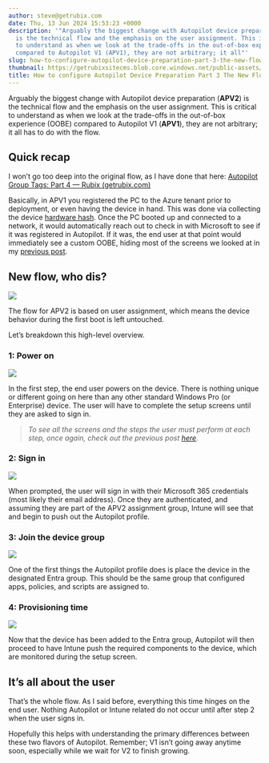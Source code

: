 ```yaml
---
author: steve@getrubix.com
date: Thu, 13 Jun 2024 15:53:23 +0000
description: '"Arguably the biggest change with Autopilot device preparation (APV2)
  is the technical flow and the emphasis on the user assignment. This is critical
  to understand as when we look at the trade-offs in the out-of-box experience (OOBE)
  compared to Autopilot V1 (APV1), they are not arbitrary; it all"'
slug: how-to-configure-autopilot-device-preparation-part-3-the-new-flow
thumbnail: https://getrubixsitecms.blob.core.windows.net/public-assets/content/v1/thumbnails/how-to-configure-autopilot-device-preparation-part-3-the-new-flow_thumbnail.jpg
title: How to configure Autopilot Device Preparation Part 3 The New Flow
---
```


Arguably the biggest change with Autopilot device preparation (**APV2**) is the technical flow and the emphasis on the user assignment. This is critical to understand as when we look at the trade-offs in the out-of-box experience (OOBE) compared to Autopilot V1 (**APV1**), they are not arbitrary; it all has to do with the flow.

Quick recap
-----------

I won’t go too deep into the original flow, as I have done that here: [Autopilot Group Tags: Part 4 — Rubix (getrubix.com)](https://www.getrubix.com/blog/autopilot-group-tags-part-4?rq=group%20tags)

Basically, in APV1 you registered the PC to the Azure tenant prior to deployment, or even having the device in hand. This was done via collecting the device [hardware hash](https://learn.microsoft.com/en-us/autopilot/add-devices#collect-the-hardware-hash). Once the PC booted up and connected to a network, it would automatically reach out to check in with Microsoft to see if it was registered in Autopilot. If it was, the end user at that point would immediately see a custom OOBE, hiding most of the screens we looked at in my [previous post](https://www.getrubix.com/blog/how-to-configure-autopilot-device-preparation-part-2-user-experience).

New flow, who dis?
------------------

![](https://getrubixsitecms.blob.core.windows.net/public-assets/content/v1/5dd365a31aa1fd743bc30b8e/fbacea75-5f13-4097-ae94-029319f0e60b/APV2+Flow+2.png)

The flow for APV2 is based on user assignment, which means the device behavior during the first boot is left untouched.

Let’s breakdown this high-level overview.

### 1: Power on

![](https://getrubixsitecms.blob.core.windows.net/public-assets/content/v1/5dd365a31aa1fd743bc30b8e/02e0be31-7215-4005-94d5-ba0550b50be9/APV2+Flow.png)

In the first step, the end user powers on the device. There is nothing unique or different going on here than any other standard Windows Pro (or Enterprise) device. The user will have to complete the setup screens until they are asked to sign in.

> _To see all the screens and the steps the user must perform at each step, once again, check out the previous post_ [_here_](https://www.getrubix.com/blog/how-to-configure-autopilot-device-preparation-part-2-user-experience)_._

### 2: Sign in

![](https://getrubixsitecms.blob.core.windows.net/public-assets/content/v1/5dd365a31aa1fd743bc30b8e/a5d8df90-9aca-450d-baa3-882ffd39a243/APV2+Flow+%281%29.png)

When prompted, the user will sign in with their Microsoft 365 credentials (most likely their email address). Once they are authenticated, and assuming they are part of the APV2 assignment group, Intune will see that and begin to push out the Autopilot profile.

### 3: Join the device group

![](https://getrubixsitecms.blob.core.windows.net/public-assets/content/v1/5dd365a31aa1fd743bc30b8e/5756ace3-887e-4d27-8c9c-8296dda75a2c/APV2+Flow+%283%29.png)

One of the first things the Autopilot profile does is place the device in the designated Entra group. This should be the same group that configured apps, policies, and scripts are assigned to.

### 4: Provisioning time

![](https://getrubixsitecms.blob.core.windows.net/public-assets/content/v1/5dd365a31aa1fd743bc30b8e/bc8a3ffd-27c5-4b3b-b4ea-12b9c1baa448/APV2+Flow+%282%29.png)

Now that the device has been added to the Entra group, Autopilot will then proceed to have Intune push the required components to the device, which are monitored during the setup screen.

It’s all about the user
-----------------------

That’s the whole flow. As I said before, everything this time hinges on the end user. Nothing Autopilot or Intune related do not occur until after step 2 when the user signs in.

Hopefully this helps with understanding the primary differences between these two flavors of Autopilot. Remember; V1 isn’t going away anytime soon, especially while we wait for V2 to finish growing.